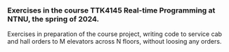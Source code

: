### Exercises in the course TTK4145 Real-time Programming at NTNU, the spring of 2024.

Exercises in preparation of the course project, writing code to service cab and hall orders to M elevators across N floors, without loosing any orders.